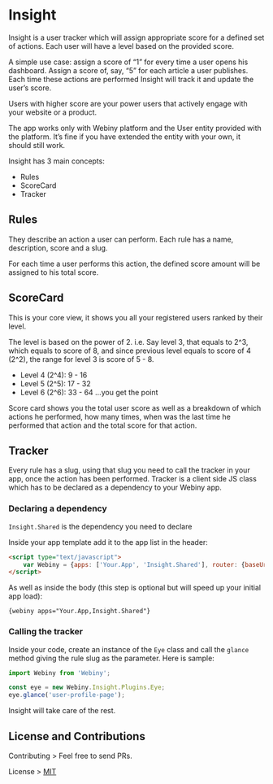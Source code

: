 # Insight
Insight is a user tracker which will assign appropriate score for a defined set of actions. Each user will have a level based on the provided score.

A simple use case: assign a score of “1” for every time a user opens his dashboard. Assign a score of, say, “5” for each article a user publishes. Each time these actions are performed Insight will track it and update the user’s score.

Users with higher score are your power users that actively engage with your website or a product.

The app works only with Webiny platform and the User entity provided with the platform. It’s fine if you have extended the entity with your own, it should still work.

Insight has 3 main concepts:
* Rules
* ScoreCard
* Tracker

## Rules
They describe an action a user can perform. Each rule has a name, description, score and a slug.

For each time a user performs this action, the defined score amount will be assigned to his total score.

## ScoreCard
This is your core view, it shows you all your registered users ranked by their level.

The level is based on the power of 2.  i.e.
Say level 3, that equals to 2^3, which equals to score of 8, and since previous level equals to score of 4 (2^2), the range for level 3 is score of 5 - 8.
* Level 4 (2^4): 9 - 16
* Level 5 (2^5): 17 - 32
* Level 6 (2^6): 33 - 64
…you get the point

Score card shows you the total user score as well as a breakdown of which actions he performed, how many times, when was the last time he performed that action and the total score for that action.

## Tracker
Every rule has a slug, using that slug you need to call the tracker in your app, once the action has been performed. Tracker is a client side JS class which has to be declared as a dependency to your Webiny app.

### Declaring a dependency
`Insight.Shared` is the dependency you need to declare

Inside your app template add it to the app list in the header:
```html
<script type="text/javascript">
    var Webiny = {apps: ['Your.App', 'Insight.Shared'], router: {baseUrl: '/', title: '%s | Webiny'}};
</script>
```

As well as inside the body (this step is optional but will speed up your initial app load):
```
{webiny apps="Your.App,Insight.Shared"}
```

### Calling the tracker
Inside your code, create an instance of the `Eye` class and call the `glance` method giving the rule slug as the parameter. Here is sample:
```js
import Webiny from 'Webiny';

const eye = new Webiny.Insight.Plugins.Eye;
eye.glance('user-profile-page');
```

Insight will take care of the rest.

## License and Contributions

Contributing > Feel free to send PRs.

License > [MIT](LICENSE)